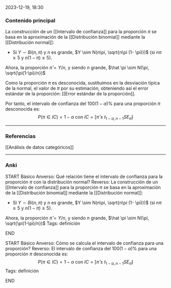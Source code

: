 2023-12-19, 18:30
### Contenido principal

La construcción de un [[Intervalo de confianza]] para la proporción $\pi$ se basa en la aproximación de la [[Distribución binomial]] mediante la [[Distribución normal]]:
- Si $Y \sim Bi(n, \pi)$ y $n$ es grande, $Y \sim N(n\pi, \sqrt{n\pi (1- \pi)})$ (si $n\pi \ge 5$ y $n(1-\pi) \ge 5$).

Ahora, la proporción $\hat \pi = Y/n$, y siendo $n$ grande, $\hat \pi \sim N(\pi, \sqrt{\pi(1-\pi)/n})$

Como la proporción $\pi$ es desconocida, sustituimos en la desviación típica de la normal, el valor de $\pi$ por su estimación, obteniendo así el error estándar de la proporción: [[Error estándar de la proporción]].

Por tanto, el intervalo de confianza del $100(1- \alpha)\%$ para una proporción $\pi$ desconocida es:
$$ P(\pi \in IC) = 1- \alpha \textrm{ con } IC = [\hat \pi \pm t_{1-\alpha, n-1} SE_{\hat \pi}]$$

--- 
### Referencias

[[Análisis de datos categóricos]]

---
### Anki

START
Básico
Anverso: Qué relación tiene el intervalo de confianza para la proporción $\pi$ con la distribución normal?
Reverso: La construcción de un [[Intervalo de confianza]] para la proporción $\pi$ se basa en la aproximación de la [[Distribución binomial]] mediante la [[Distribución normal]]:
- Si $Y \sim Bi(n, \pi)$ y $n$ es grande, $Y \sim N(n\pi, \sqrt{n\pi (1- \pi)})$ (si $n\pi \ge 5$ y $n(1-\pi) \ge 5$).

Ahora, la proporción $\hat \pi = Y/n$, y siendo $n$ grande, $\hat \pi \sim N(\pi, \sqrt{\pi(1-\pi)/n})$
Tags: definición
<!--ID: 1704379117261-->
END

START
Básico
Anverso: Cómo se calcula el intervalo de confianza para una proporción?
Reverso: El intervalo de confianza del $100(1- \alpha)\%$ para una proporción $\pi$ desconocida es:
$$ P(\pi \in IC) = 1- \alpha \textrm{ con } IC = [\hat \pi \pm t_{1-\alpha, n-1} SE_{\hat \pi}]$$
Tags: definición
<!--ID: 1704379117270-->
END